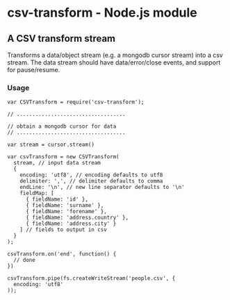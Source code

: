 # csv-transform - Node.js module

## A CSV transform stream

Transforms a data/object stream (e.g. a mongodb cursor stream) into a csv stream. The data stream should have data/error/close events, and support for pause/resume.

### Usage

    var CSVTransform = require('csv-transform');

    // ...................................

    // obtain a mongodb cursor for data
    // ...................................

    var stream = cursor.stream()

    var csvTransform = new CSVTransform(
      stream, // input data stream
      {
        encoding: 'utf8', // encoding defaults to utf8
        delimiter: ',', // delimiter defaults to comma
        endLine: '\n', // new line separator defaults to '\n'
        fieldMap: [
          { fieldName: 'id' },
          { fieldName: 'surname' },
          { fieldName: 'forename' },
          { fieldName: 'address.country' },
          { fieldName: 'address.city' }
        ] // fields to output in csv
      }
    );

    csvTransform.on('end', function() {
      // done
    })

    csvTransform.pipe(fs.createWriteStream('people.csv', {
      encoding: 'utf8'
    ));


